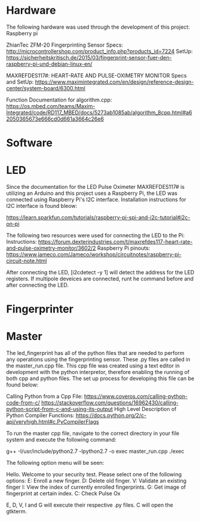 # Hardware
The following hardware was used through the development of this project:
Raspberry pi

ZhianTec ZFM-20 Fingerprinting Sensor
  Specs: http://microcontrollershop.com/product_info.php?products_id=7224
  SetUp: https://sicherheitskritisch.de/2015/03/fingerprint-sensor-fuer-den-raspberry-pi-und-debian-linux-en/
  
MAXREFDES117#: HEART-RATE AND PULSE-OXIMETRY MONITOR
  Specs and SetUp: https://www.maximintegrated.com/en/design/reference-design-center/system-board/6300.html

  Function Documentation for algorithm.cpp: https://os.mbed.com/teams/Maxim-Integrated/code/RD117_MBED/docs/5273ab1085ab/algorithm_8cpp.html#a62050365673e666cd0d661a3664c26e6
  
# Software
# LED
Since the documentation for the LED Pulse Oximeter MAXREFDES117# is utilizing an Arduino and this project uses a Raspberry Pi, the LED was connected using Raspberry Pi's I2C interface. Installation instructions for I2C interface is found bleow:

  https://learn.sparkfun.com/tutorials/raspberry-pi-spi-and-i2c-tutorial#i2c-on-pi

The following two resources were used for connecting the LED to the Pi:
  Instructions: https://forum.dexterindustries.com/t/maxrefdes117-heart-rate-and-pulse-oximetry-monitor/3602/2
  Raspberry Pi pinouts: https://www.jameco.com/Jameco/workshop/circuitnotes/raspberry-pi-circuit-note.html

After connecting the LED, [i2cdetect -y 1] will detect the address for the LED registers. If multipole deveices are connected, runt he command before and after connecting the LED.


# Fingerprinter

# Master
The led_fingerprint has all of the python files that are needed to perform any operations using the fingerprinting sensor. These .py files are called in the master_run.cpp file. This cpp file was created using a text editor in development with the python interpretor, therefore enabling the running of both cpp and python files. The set up process for developing this file can be found below:

  Calling Python from a Cpp File: https://www.coveros.com/calling-python-code-from-c/
                                  https://stackoverflow.com/questions/16962430/calling-python-script-from-c-and-using-its-output
  High Level Description of Python Compiler Functions: https://docs.python.org/2/c-api/veryhigh.html#c.PyCompilerFlags

To run the master cpp file, navigate to the correct directory in your file system and execute the following command:

g++ -I/usr/include/python2.7 -lpython2.7 -o exec master_run.cpp
./exec

The following option menu will be seen:

Hello. Welcome to your security test. Please select one of the following options:
E: Enroll a new finger.
D: Delete old finger.
V: Validate an existing finger
I: View the index of currently enrolled fingerprints.
G: Get image of fingerprint at certain index.
C: Check Pulse Ox

E, D, V, I and G will execute their respective .py files. C will open the gtkterm.
